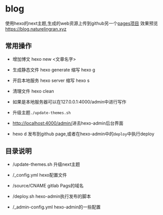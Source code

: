 # blog

使用hexo的next主题,生成的web资源上传到github另一个[pages项目](https://github.com/NatureLingRan/NatureLingRan.github.io)
效果预览<https://blog.naturelingran.xyz>

## 常用操作

* 增加博文 hexo new <文章名字>

* 生成静态文件 hexo generate 缩写 hexo g

* 开启本地服务 hexo server 缩写 hexo s

* 清理文件 hexo clean

* 如果是本地服务器可以在127.0.0.1:4000/admin中进行写作

* 升级主题`./update-themes.sh`

* <http://localhost:4000/admin/>进去hexo-admin后台界面

* hexo d 发布到github page,或者在hexo-admin中的`deploy`中执行deploy

## 目录说明

* /update-themes.sh 升级next主题

* /_config.yml hexo配置文件

* /source/CNAME gitlab Pags的域名

* /deploy.sh hexo-admin执行发布的脚本

* /_admin-config.yml hexo-admin的一些配置
